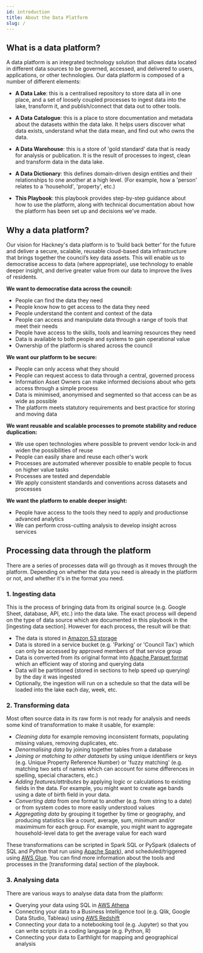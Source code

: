 ```yaml
---
id: introduction
title: About the Data Platform
slug: /
---
```


## What is a data platform?

A data platform is an integrated technology solution that allows data located in different data sources to be governed, accessed, and delivered to users, applications, or other technologies. Our data platform is composed of a number of different elements:

- __A Data Lake__: this is a centralised repository to store data all in one place, and a set of loosely coupled processes to ingest data into the lake, transform it, and publish/connect that data out to other tools.


- __A Data Catalogue__: this is a place to store documentation and metadata about the datasets within the data lake. It helps users discover what data exists, understand what the data mean, and find out who owns the data.
- __A Data Warehouse__: this is a store of 'gold standard' data that is ready for analysis or publication. It is the result of processes to ingest, clean and transform data in the data lake.
- __A Data Dictionary__: this defines domain-driven design entities and their relationships to one another at a high level. (For example, how a 'person' relates to a 'household', 'property', etc.)
- __This Playbook__: this playbook provides step-by-step guidance about how to use the platform, along with technical documentation about how the platform has been set up and decisions we've made.


## Why a data platform?

Our vision for Hackney's data platform is to ‘build back better’ for the future and deliver a secure, scalable, reusable cloud-based data infrastructure that brings together the council’s key data assets. This will enable us to democratise access to data (where appropriate), use technology to enable deeper insight, and derive greater value from our data to improve the lives of residents.

__We want to democratise data across the council:__
- People can find the data they need
- People know how to get access to the data they need
- People understand the content and context of the data
- People can access and manipulate data through a range of tools that meet their needs
- People have access to the skills, tools and learning resources they need
- Data is available to both people and systems to gain operational value
- Ownership of the platform is shared across the council

__We want our platform to be secure:__
- People can only access what they should
- People can request access to data through a central, governed process
- Information Asset Owners can make informed decisions about who gets access through a simple process
- Data is minimised, anonymised and segmented so that access can be as wide as possible
- The platform meets statutory requirements and best practice for storing and moving data

__We want reusable and scalable processes to promote stability and reduce duplication:__
- We use open technologies where possible to prevent vendor lock-in and widen the possibilities of reuse
- People can easily share and reuse each other's work
- Processes are automated wherever possible to enable people to focus on higher value tasks
- Processes are tested and dependable
- We apply consistent standards and conventions across datasets and processes

__We want the platform to enable deeper insight:__
- People have access to the tools they need to apply and productionse advanced analytics
- We can perform cross-cutting analysis to develop insight across services

## Processing data through the platform

There are a series of processes data will go through as it moves through the platform. Depending on whether the data you need is already in the platform or not, and whether it's in the format you need.

### 1. __Ingesting data__ 
This is the process of bringing data from its original source (e.g. Google Sheet, database, API, etc.) into the data lake. The exact process will depend on the type of data source which are documented in this playbook in the [ingesting data section]. However for each process, the result will be that:

- The data is stored in [Amazon S3 storage](https://docs.aws.amazon.com/AmazonS3/latest/userguide/Welcome.html)
- Data is stored in a service bucket (e.g. 'Parking' or 'Council Tax') which can only be accessed by approved members of that service group
- Data is converted from its original format into [Apache Parquet format](https://parquet.apache.org/) which an efficient way of storing and querying data
- Data will be partitioned (stored in sections to help speed up querying) by the day it was ingested
- Optionally, the ingestion will run on a schedule so that the data will be loaded into the lake each day, week, etc.

### 2. __Transforming data__ 
Most often source data in its raw form is not ready for analysis and needs some kind of transformation to make it usable, for example:

- _Cleaning data_ for example removing inconsistent formats, populating missing values, removing duplicates, etc.
- _Denormalising data_ by joining together tables from a database
- _Joining or matching to other datasets_ by using unique identifiers or keys (e.g. Unique Property Reference Number) or 'fuzzy matching' (e.g. matching two sets of names which can account for some differences in spelling, special characters, etc.)
- _Adding features/attributes_ by applying logic or calculations to existing fields in the data. For example, you might want to create age bands using a date of birth field in your data.
- _Converting data_ from one format to another (e.g. from string to a date) or from system codes to more easily understood values
- _Aggregating data_ by grouping it together by time or geography, and producing statistics like a count, average, sum, minimum and/or maximimum for each group. For example, you might want to aggregate household-level data to get the average value for each ward
 
These transformations can be scripted in Spark SQL or PySpark (dialects of SQL and Python that run using [Apache Spark](https://spark.apache.org/)), and scheduled/triggered using [AWS Glue](https://spark.apache.org/). You can find more information about the tools and processes in the [transforming data] section of the playbook.

### 3. __Analysing data__ 
There are various ways to analyse data data from the platform:

- Querying your data using SQL in [AWS Athena](https://aws.amazon.com/athena)
- Connecting your data to a Business Intelligence tool (e.g. Qlik, Google Data Studio, Tableau) using [AWS Redshift](https://aws.amazon.com/redshift/)
- Connecting your data to a notebooking tool (e.g. Jupyter) so that you can write scripts in a coding language (e.g. Python, R)
- Connecting your data to Earthlight for mapping and geographical analysis
